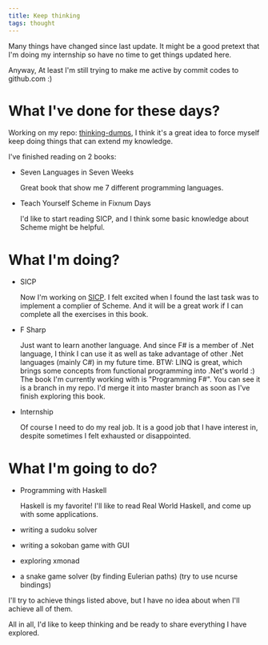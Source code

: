 ```yaml
---
title: Keep thinking
tags: thought
---
```


Many things have changed since last update.
It might be a good pretext that I\'m doing my internship so have no time to get things updated here.

Anyway, At least I\'m still trying to make me active by commit codes to github.com :)

# What I\'ve done for these days?

Working on my repo: [thinking-dumps](https://github.com/Javran/Thinking-dumps),
I think it\'s a great idea to force myself keep doing things that can extend my knowledge.

I\'ve finished reading on 2 books:

* Seven Languages in Seven Weeks

    Great book that show me 7 different programming languages.

* Teach Yourself Scheme in Fixnum Days

    I\'d like to start reading SICP, and I think some basic knowledge about Scheme might be helpful.

# What I\'m doing?

* SICP

    Now I\'m working on [SICP](http://mitpress.mit.edu/sicp/).
    I felt excited when I found the last task was to implement a complier of Scheme. 
    And it will be a great work if I can complete all the exercises in this book.

* F Sharp

    Just want to learn another language. And since F# is a member of .Net language, 
    I think I can use it as well as take advantage of other .Net languages (mainly C#) in my future time.
    BTW: LINQ is great, which brings some concepts from functional programming into .Net\'s world :)
    The book I\'m currently working with is "Programming F#". You can see it is a branch in my repo.
    I\'d merge it into master branch as soon as I\'ve finish exploring this book.

* Internship

    Of course I need to do my real job. It is a good job that I have interest in, despite sometimes I felt exhausted or disappointed.

# What I\'m going to do?

* Programming with Haskell

    Haskell is my favorite! I\'ll like to read Real World Haskell, and come up with some applications.

* writing a sudoku solver
* writing a sokoban game with GUI
* exploring xmonad
* a snake game solver (by finding Eulerian paths) (try to use ncurse bindings)

I\'ll try to achieve things listed above, but I have no idea about when I\'ll achieve all of them.

All in all, I\'d like to keep thinking and be ready to share everything I have explored.

